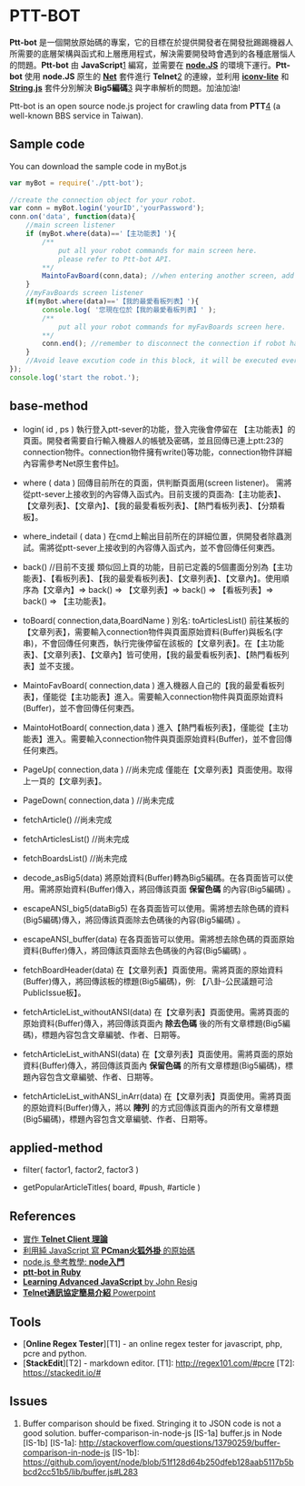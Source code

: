 PTT-BOT
=====================


**Ptt-bot** 是一個開放原始碼的專案，它的目標在於提供開發者在開發批踢踢機器人所需要的底層架構與函式和上層應用程式，解決需要開發時會遇到的各種底層惱人的問題。**Ptt-bot** 由 **JavaScript**[1] 編寫，並需要在 [**node.JS**][package1] 的環境下運行。**Ptt-bot** 使用 **node.JS** 原生的 [**Net**][package2] 套件進行 **Telnet**[2] 的連線，並利用 [**iconv-lite**][package3] 和 [**String.js**][package4] 套件分別解決 **Big5編碼**[3] 與字串解析的問題。加油加油!

Ptt-bot is an open source node.js project for crawling data from **PTT**[4] (a well-known BBS service in Taiwan).

[1]: http://zh.wikipedia.org/wiki/JavaScript
[2]: http://courses.ywdeng.idv.tw/cust/2011/np/PPT/CH08-telnet.ppt
[3]: http://zh.wikipedia.org/zh-tw/%E5%A4%A7%E4%BA%94%E7%A2%BC
[4]: http://en.wikipedia.org/wiki/PTT_Bulletin_Board_System

[package1]: http://nodejs.org/
[package2]: http://nodejs.org/api/net.html
[package3]: https://github.com/ashtuchkin/iconv-lite
[package4]: https://github.com/jprichardson/string.js


Sample code
---------
You can download the sample code in myBot.js
```JavaScript
var myBot = require('./ptt-bot');
    
//create the connection object for your robot. 
var conn = myBot.login('yourID','yourPassword');
conn.on('data', function(data){	
	//main screen listener
	if (myBot.where(data)=='【主功能表】'){
		/**
			put all your robot commands for main screen here.
			please refer to Ptt-bot API.
		**/
		MaintoFavBoard(conn,data); //when entering another screen, add the relative screen listener.    
	}
	//myFavBoards screen listener
	if(myBot.where(data)=='【我的最愛看板列表】'){
		console.log( '您現在位於【我的最愛看板列表】' );
		/**
			put all your robot commands for myFavBoards screen here.
		**/
		conn.end(); //remember to disconnect the connection if robot has done his task.
	}
	//Avoid leave excution code in this block, it will be executed everytime when the data comes from ptt-sever.
});
console.log('start the robot.');
```
base-method
----------
 * login( id , ps )
執行登入ptt-sever的功能，登入完後會停留在 【主功能表】的頁面。開發者需要自行輸入機器人的帳號及密碼，並且回傳已連上ptt:23的connection物件。connection物件擁有write()等功能，connection物件詳細內容需參考Net原生套件[b1]。  

 * where ( data )
回傳目前所在的頁面，供判斷頁面用(screen listener)。 需將從ptt-sever上接收到的內容傳入函式內。目前支援的頁面為:【主功能表】、【文章列表】、【文章內】、【我的最愛看板列表】、【熱門看板列表】、【分類看板】。

 * where_indetail ( data )
    在cmd上輸出目前所在的詳細位置，供開發者除蟲測試。需將從ptt-sever上接收到的內容傳入函式內，並不會回傳任何東西。

 * back() //目前不支援
    類似回上頁的功能，目前已定義的5個畫面分別為【主功能表】、【看板列表】、【我的最愛看板列表】、【文章列表】、【文章內】。使用順序為【文章內】=> back() => 【文章列表】=> back() => 【看板列表】=> back() => 【主功能表】。

 * toBoard( connection,data,BoardName )  別名: toArticlesList()
   前往某板的【文章列表】，需要輸入connection物件與頁面原始資料(Buffer)與板名(字串)，不會回傳任何東西，執行完後停留在該板的【文章列表】。在【主功能表】、【文章列表】、【文章內】皆可使用，【我的最愛看板列表】、【熱門看板列表】並不支援。

 * MaintoFavBoard( connection,data )
    進入機器人自己的【我的最愛看板列表】，僅能從【主功能表】進入。需要輸入connection物件與頁面原始資料(Buffer)，並不會回傳任何東西。

 * MaintoHotBoard( connection,data )
    進入【熱門看板列表】，僅能從【主功能表】進入。需要輸入connection物件與頁面原始資料(Buffer)，並不會回傳任何東西。

 * PageUp( connection,data ) //尚未完成
    僅能在【文章列表】頁面使用。取得上一頁的【文章列表】。

 * PageDown( connection,data ) //尚未完成
 
 * fetchArticle() //尚未完成

 * fetchArticlesList() //尚未完成


 * fetchBoardsList() //尚未完成

 * decode_asBig5(data) 
    將原始資料(Buffer)轉為Big5編碼。在各頁面皆可以使用。需將原始資料(Buffer)傳入，將回傳該頁面 **保留色碼** 的內容(Big5編碼) 。    

 * escapeANSI_big5(dataBig5) 
    在各頁面皆可以使用。需將想去除色碼的資料(Big5編碼)傳入，將回傳該頁面除去色碼後的內容(Big5編碼) 。

 * escapeANSI_buffer(data) 
    在各頁面皆可以使用。需將想去除色碼的頁面原始資料(Buffer)傳入，將回傳該頁面除去色碼後的內容(Big5編碼) 。

 * fetchBoardHeader(data)
    在【文章列表】頁面使用。需將頁面的原始資料(Buffer)傳入，將回傳該板的標題(Big5編碼)，例: 【八卦-公民議題可洽PublicIssue板】。

 * fetchArticleList_withoutANSI(data)
    在【文章列表】頁面使用。需將頁面的原始資料(Buffer)傳入，將回傳該頁面內 **除去色碼** 後的所有文章標題(Big5編碼)，標題內容包含文章編號、作者、日期等。

 * fetchArticleList_withANSI(data)
    在【文章列表】頁面使用。需將頁面的原始資料(Buffer)傳入，將回傳該頁面內 **保留色碼** 的所有文章標題(Big5編碼)，標題內容包含文章編號、作者、日期等。

 * fetchArticleList_withANSI_inArr(data)
     在【文章列表】頁面使用。需將頁面的原始資料(Buffer)傳入，將以 **陣列** 的方式回傳該頁面內的所有文章標題(Big5編碼)，標題內容包含文章編號、作者、日期等。



[b1]: http://nodejs.org/api/net.html


applied-method
----------
 * filter( factor1, factor2, factor3 )

 * getPopularArticleTitles( board, #push, #article )
  


References
---------

* [實作 **Telnet Client 理論**][R1]
* [利用純 JavaScript 寫 **PCman火狐外掛** 的原始碼][R2]
* [node.js 參考教學: **node入門**][R3]
* [**ptt-bot in Ruby**][R4]
* [**Learning Advanced JavaScript** by John Resig][R5]
* [**Telnet通訊協定簡易介紹** Powerpoint][R6]

[R1]: http://dspace.lib.fcu.edu.tw/handle/2377/4110 
[R2]: https://code.google.com/p/pcmanfx/
[R3]: http://www.nodebeginner.org/index-zh-tw.html
[R4]: https://github.com/chenchenbox/backup-dog-ptt
[R5]: http://ejohn.org/apps/learn/#1 
[R6]: http://courses.ywdeng.idv.tw/cust/2011/np/PPT/CH08-telnet.pptx

Tools
---------
* [**Online Regex Tester**][T1] - an online regex tester for javascript, php, pcre and python.
* [**StackEdit**][T2] - markdown editor.
[T1]: http://regex101.com/#pcre
[T2]: https://stackedit.io/#

Issues
---------
1. Buffer comparison should be fixed. Stringing it to JSON code is not a good solution.
buffer-comparison-in-node-js  [IS-1a]
buffer.js in Node [IS-1b]
[IS-1a]: http://stackoverflow.com/questions/13790259/buffer-comparison-in-node-js 
[IS-1b]: https://github.com/joyent/node/blob/51f128d64b250dfeb128aab5117b5bbcd2cc51b5/lib/buffer.js#L283
